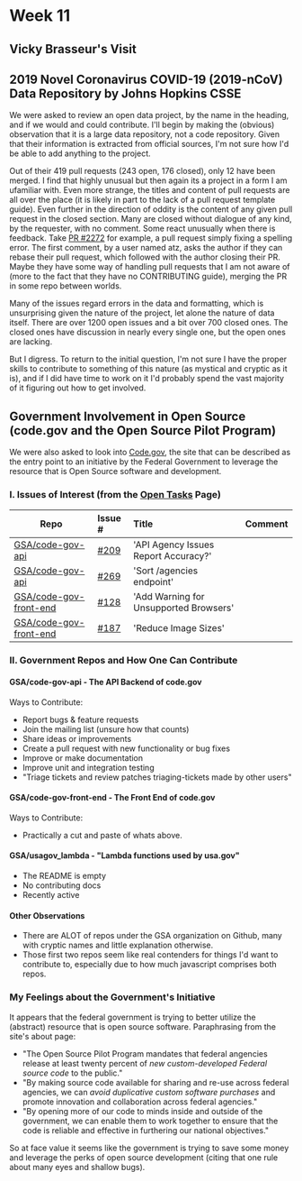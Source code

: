 # Week 11
## Vicky Brasseur's Visit

## 2019 Novel Coronavirus COVID-19 (2019-nCoV) Data Repository by Johns Hopkins CSSE
We were asked to review an open data project, by the name in the heading, and if we would and could contribute. I'll begin by making the (obvious) observation that it is a large data repository, not a code repository. Given that their information is extracted from official sources, I'm not sure how I'd be able to add anything to the project. 

Out of their 419 pull requests (243 open, 176 closed), only 12 have been merged. I find that highly unusual but then again its a project in a form I am ufamiliar with. Even more strange, the titles and content of pull requests are all over the place (it is likely in part to the lack of a pull request template guide). Even further in the direction of oddity is the content of any given pull request in the closed section. Many are closed without dialogue of any kind, by the requester, with no comment. Some react unusually when there is feedback. Take [PR #2272](https://github.com/CSSEGISandData/COVID-19/pull/2272 "Weird") for example, a pull request simply fixing a spelling error. The first comment, by a user named atz, asks the author if they can rebase their pull request, which followed with the author closing their PR. Maybe they have some way of handling pull requests that I am not aware of (more to the fact that they have no CONTRIBUTING guide), merging the PR in some repo between worlds. 

Many of the issues regard errors in the data and formatting, which is unsurprising given the nature of the project, let alone the nature of data itself. There are over 1200 open issues and a bit over 700 closed ones. The closed ones have discussion in nearly every single one, but the open ones are lacking.

But I digress. To return to the initial question, I'm not sure I have the proper skills to contribute to something of this nature (as mystical and cryptic as it is), and if I did have time to work on it I'd probably spend the vast majority of it figuring out how to get involved.

## Government Involvement in Open Source (code.gov and the Open Source Pilot Program)
We were also asked to look into [Code.gov](code.gov), the site that can be described as the entry point to an initiative by the Federal Government to leverage the resource that is Open Source software and development.

### I. Issues of Interest (from the [Open Tasks](https://code.gov/open-tasks) Page)
| Repo | Issue # | Title | Comment |
|---|:---|:---|:---|
|[GSA/code-gov-api](https://github.com/GSA/code-gov-api)|[#209](https://github.com/GSA/code-gov-api/issues/209)|'API Agency Issues Report Accuracy?' | |
|[GSA/code-gov-api](https://github.com/GSA/code-gov-api)|[#269](https://github.com/GSA/code-gov-api/issues/269)|'Sort /agencies endpoint' | |
|[GSA/code-gov-front-end](https://github.com/GSA/code-gov-front-end)|[#128](https://github.com/GSA/code-gov-front-end/issues/128)|'Add Warning for Unsupported Browsers' | |
|[GSA/code-gov-front-end](https://github.com/GSA/code-gov-front-end)|[#187](https://github.com/GSA/code-gov-front-end/issues/187)|'Reduce Image Sizes' | |

### II. Government Repos and How One Can Contribute
#### GSA/code-gov-api - The API Backend of code.gov
Ways to Contribute:
* Report bugs & feature requests
* Join the mailing list (unsure how that counts)
* Share ideas or improvements
* Create a pull request with new functionality or bug fixes
* Improve or make documentation
* Improve unit and integration testing
* "Triage tickets and review patches triaging-tickets made by other users"

#### GSA/code-gov-front-end - The Front End of code.gov
Ways to Contribute:
 * Practically a cut and paste of whats above.
 
#### GSA/usagov_lambda - "Lambda functions used by usa.gov"
 * The README is empty
 * No contributing docs
 * Recently active
 
#### Other Observations
 * There are ALOT of repos under the GSA organization on Github, many with cryptic names and little explanation otherwise.
 * Those first two repos seem like real contenders for things I'd want to contribute to, especially due to how much javascript comprises both repos.
 
### My Feelings about the Government's Initiative
It appears that the federal government is trying to better utilize the (abstract) resource that is open source software. Paraphrasing from the site's about page:

* "The Open Source Pilot Program mandates that federal angencies release at least twenty percent of *new custom-developed Federal source code* to the public." 
 * "By making source code available for sharing and re-use across federal agencies, we can *avoid duplicative custom software purchases* and promote innovation and collaboration across federal agencies."
 * "By opening more of our code to minds inside and outside of the government, we can enable them to work together to ensure that the code is reliable and effective in furthering our national objectives."
 
 So at face value it seems like the government is trying to save some money and leverage the perks of open source development (citing that one rule about many eyes and shallow bugs). 

